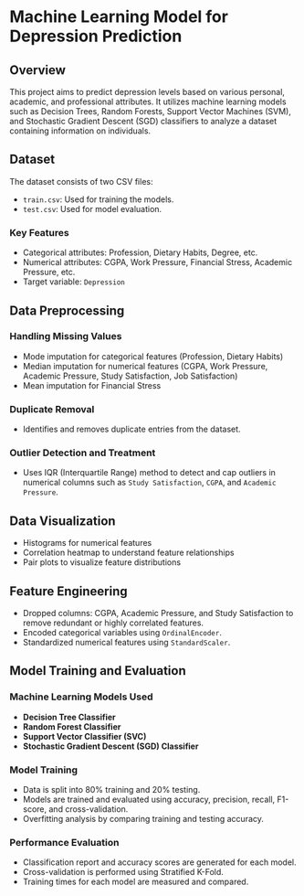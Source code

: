 # Machine Learning Model for Depression Prediction

## Overview
This project aims to predict depression levels based on various personal, academic, and professional attributes. It utilizes machine learning models such as Decision Trees, Random Forests, Support Vector Machines (SVM), and Stochastic Gradient Descent (SGD) classifiers to analyze a dataset containing information on individuals.

## Dataset
The dataset consists of two CSV files:
- `train.csv`: Used for training the models.
- `test.csv`: Used for model evaluation.

### Key Features
- Categorical attributes: Profession, Dietary Habits, Degree, etc.
- Numerical attributes: CGPA, Work Pressure, Financial Stress, Academic Pressure, etc.
- Target variable: `Depression`

## Data Preprocessing
### Handling Missing Values
- Mode imputation for categorical features (Profession, Dietary Habits)
- Median imputation for numerical features (CGPA, Work Pressure, Academic Pressure, Study Satisfaction, Job Satisfaction)
- Mean imputation for Financial Stress

### Duplicate Removal
- Identifies and removes duplicate entries from the dataset.

### Outlier Detection and Treatment
- Uses IQR (Interquartile Range) method to detect and cap outliers in numerical columns such as `Study Satisfaction`, `CGPA`, and `Academic Pressure`.

## Data Visualization
- Histograms for numerical features
- Correlation heatmap to understand feature relationships
- Pair plots to visualize feature distributions

## Feature Engineering
- Dropped columns: CGPA, Academic Pressure, and Study Satisfaction to remove redundant or highly correlated features.
- Encoded categorical variables using `OrdinalEncoder`.
- Standardized numerical features using `StandardScaler`.

## Model Training and Evaluation
### Machine Learning Models Used
- **Decision Tree Classifier**
- **Random Forest Classifier**
- **Support Vector Classifier (SVC)**
- **Stochastic Gradient Descent (SGD) Classifier**

### Model Training
- Data is split into 80% training and 20% testing.
- Models are trained and evaluated using accuracy, precision, recall, F1-score, and cross-validation.
- Overfitting analysis by comparing training and testing accuracy.

### Performance Evaluation
- Classification report and accuracy scores are generated for each model.
- Cross-validation is performed using Stratified K-Fold.
- Training times for each model are measured and compared.

